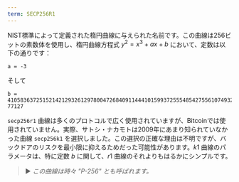 ```yaml
---
term: SECP256R1
---
```


NIST標準によって定義された楕円曲線に与えられた名前です。この曲線は256ビットの素数体を使用し、楕円曲線方程式 $y^2 = x^3 + ax + b$ において、定数は以下の通りです：

```text
a = -3
```

そして

```text
b = 410583637251521421293261297800472684091144410159937255548542755610749322
77127
```

`secp256r1` 曲線は多くのプロトコルで広く使用されていますが、Bitcoinでは使用されていません。実際、サトシ・ナカモトは2009年にあまり知られていなかった曲線 `secp256k1` を選択しました。この選択の正確な理由は不明ですが、バックドアのリスクを最小限に抑えるためだった可能性があります。$k1$ 曲線のパラメータは、特に定数 $b$ に関して、$r1$ 曲線のそれよりもはるかにシンプルです。

> ► *この曲線は時々 "P-256" とも呼ばれます。*